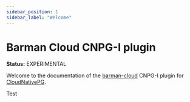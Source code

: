 ```yaml
---
sidebar_position: 1
sidebar_label: "Welcome"
---
```


# Barman Cloud CNPG-I plugin

**Status:** EXPERIMENTAL

Welcome to the documentation of the [barman-cloud](https://pgbarman.org/) CNPG-I
plugin for [CloudNativePG](https://cloudnative-pg.io/).

Test
